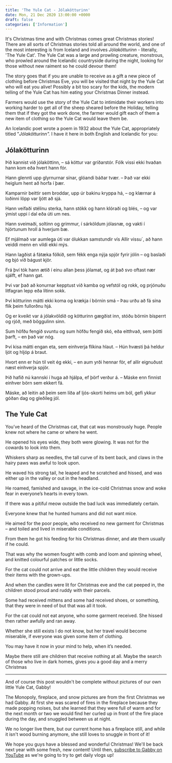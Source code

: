 ```yaml
---
title: 'The Yule Cat - Jólakötturinn'
date: Mon, 21 Dec 2020 13:00:00 +0000
draft: false
categories: ['Information']
---
```


It's Christmas time and with Christmas comes great Christmas stories! There are all sorts of Christmas stories told all around the world, and one of the most interesting is from Iceland and involves _Jólakötturinn_ - literally, 'The Yule Cat'. The Yule Cat was a large and prowling creature, monstrous, who prowled around the Icelandic countryside during the night, looking for those without new raiment so he could devour them!

The story goes that if you are unable to receive as a gift a new piece of clothing before Christmas Eve, you will be visited that night by the Yule Cat who will eat you alive! Possibly a bit too scary for the kids, the modern telling of the Yule Cat has him eating your Christmas Dinner instead.

Farmers would use the story of the Yule Cat to intimidate their workers into working harder to get all of the sheep sheared before the Holiday, telling them that if they got the work done, the farmer would gift each of them a new item of clothing so the Yule Cat would leave them be.

An Icelandic poet wrote a poem in 1932 about the Yule Cat, appropriately titled "_Jólakötturinn"._ I have it here in both English and Icelandic for you:

## Jólakötturinn

Þið kannist við jólaköttinn, – sá köttur var gríðarstór. Fólk vissi ekki hvaðan hann kom eða hvert hann fór.

Hann glennti upp glyrnurnar sínar, glóandi báðar tvær. – Það var ekki heiglum hent að horfa í þær.

Kamparnir beittir sem broddar, upp úr bakinu kryppa há, – og klærnar á loðinni löpp var ljótt að sjá.

Hann veifaði stélinu sterka, hann stökk og hann klóraði og blés, – og var ýmist uppi í dal eða úti um nes.

Hann sveimaði, soltinn og grimmur, í sárköldum jólasnæ, og vakti í hjörtunum hroll á hverjum bæ.

Ef mjálmað var aumlega úti var ólukkan samstundir vís Allir vissu´, að hann veiddi menn en vildi ekki mýs.

Hann lagðist á fátæka fólkið, sem fékk enga nýja spjör fyrir jólin – og baslaði og bjó við bágust kjör.

Frá því tók hann ætíð í einu allan þess jólamat, og át það svo oftast nær sjálft, ef hann gat.

Þvi var það að konurnar kepptust við kamba og vefstól og rokk, og prjónuðu litfagran lepp eða lítinn sokk.

Því kötturinn mátti ekki koma og krækja í börnin smá – Þau urðu að fá sína flík þeim fullorðnu hjá.

Og er kveikt var á jólakvöldið og kötturinn gægðist inn, stóðu börnin bísperrt og rjóð, með böggulinn sinn.

Sum höfðu fengið svuntu og sum höfðu fengið skó, eða eitthvað, sem þótti þarft, – en það var nóg.

Því kisa mátti engan eta, sem einhverja flíkina hlaut. – Hún hvæsti þá heldur ljót og hljóp á braut.

Hvort enn er hún til veit ég ekki, – en aum yrði hennar för, ef allir eignuðust næst einhverja spjör.

Þið hafið nú kannski í huga að hjálpa, ef þörf verður á. – Máske enn finnist einhver börn sem ekkert fá.

Máske, að leitin að þeim sem líða af ljós-skorti heims um ból, gefi ykkur góðan dag og gleðileg jól.

The Yule Cat
------------

You’ve heard of the Christmas cat, that cat was monstrously huge. People knew not where he came or where he went.

He opened his eyes wide, they both were glowing. It was not for the cowards to look into them.

Whiskers sharp as needles, the tall curve of its bent back, and claws in the hairy paws was awful to look upon.

He waved his strong tail, he leaped and he scratched and hissed, and was either up in the valley or out in the headland.

He roamed, famished and savage, in the ice-cold Christmas snow and woke fear in everyone’s hearts in every town.

If there was a pitiful meow outside the bad luck was immediately certain.

Everyone knew that he hunted humans and did not want mice.

He aimed for the poor people, who received no new garment for Christmas – and toiled and lived in miserable conditions.

From them he got his feeding for his Christmas dinner, and ate them usually if he could.

That was why the women fought with comb and loom and spinning wheel, and knitted colourful patches or little socks.

For the cat could not arrive and eat the little children they would receive their items with the grown-ups.

And when the candles were lit for Christmas eve and the cat peeped in, the children stood proud and ruddy with their parcels.

Some had received mittens and some had received shoes, or something, that they were in need of but that was all it took.

For the cat could not eat anyone, who some garment received. She hissed then rather awfully and ran away.

Whether she still exists I do not know, but her travel would become miserable, if everyone was given some item of clothing.

You may have it now in your mind to help, when it’s needed.

Maybe there still are children that receive nothing at all. Maybe the search of those who live in dark homes, gives you a good day and a merry Christmas

* * *

And of course this post wouldn't be complete without pictures of our own little Yule Cat, Gabby!

The Monopoly, fireplace, and snow pictures are from the first Christmas we had Gabby. At first she was scared of fires in the fireplace because they made popping noises, but she learned that they were full of warm and for the next month or two we would find her curled up in front of the fire place during the day, and snuggled between us at night.

We no longer live there, but our current home has a fireplace still, and while it isn't wood burning anymore, she still loves to snuggle in front of it!

We hope you guys have a blessed and wonderful Christmas! We'll be back next year with some fresh, new content! Until then, [subscribe to Gabby on YouTube](http://bit.ly/GTT-YouTube) as we're going to try to get daily vlogs up!